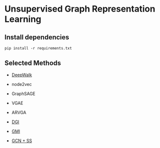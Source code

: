 # Unsupervised Graph Representation Learning

## Install dependencies

```
pip install -r requirements.txt
```



## Selected Methods

- [DeepWalk]()

- node2vec

- GraphSAGE

- VGAE

- ARVGA

- [DGI](./DGI)

- [GMI](./GMI)

- [GCN + SS](./SS-GCNs)

  

